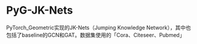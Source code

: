 # PyG-JK-Nets
PyTorch_Geometric实现的JK-Nets（Jumping Knowledge Network），其中也包括了baseline的GCN和GAT。数据集使用的「Cora、Citeseer、Pubmed」
